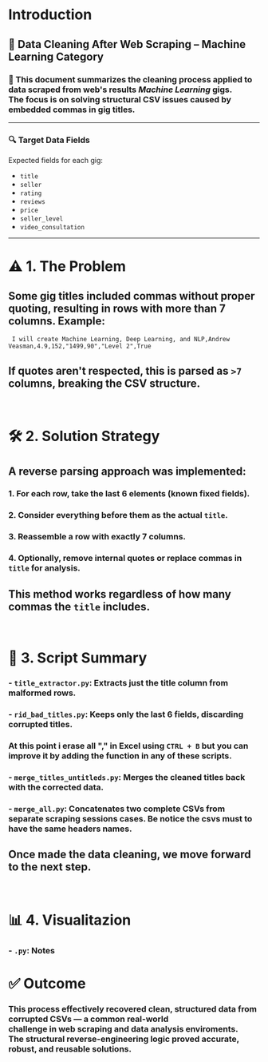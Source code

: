 # Introduction
## 🧹 Data Cleaning After Web Scraping – Machine Learning Category

### 📌 This document summarizes the cleaning process applied to data scraped from web's results *Machine Learning* gigs. <br> The focus is on solving structural CSV issues caused by embedded commas in gig titles.

---

### 🔍 Target Data Fields
Expected fields for each gig:
- `title`
- `seller`
- `rating`
- `reviews`
- `price`
- `seller_level`
- `video_consultation`

---

# ⚠️ 1. The Problem
## Some gig titles included commas without proper quoting, resulting in rows with more than 7 columns. Example:

```csv
 I will create Machine Learning, Deep Learning, and NLP,Andrew Veasman,4.9,152,"1499,90","Level 2",True
```

## If quotes aren't respected, this is parsed as `>7` columns, breaking the CSV structure.
<br>

# 🛠️ 2. Solution Strategy
## A reverse parsing approach was implemented:
### 1. For each row, take the last 6 elements (known fixed fields).
### 2. Consider everything before them as the actual `title`.
### 3. Reassemble a row with exactly 7 columns.
### 4. Optionally, remove internal quotes or replace commas in `title` for analysis.

## This method works regardless of how many commas the `title` includes.
<br>

# 🔧 3. Script Summary

### - **`title_extractor.py`**: Extracts just the title column from malformed rows.
### - **`rid_bad_titles.py`**: Keeps only the last 6 fields, discarding corrupted titles.
### At this point i erase all "," in Excel using `CTRL + B` but you can improve it by adding the function in any of these scripts.
### - **`merge_titles_untitleds.py`**: Merges the cleaned titles back with the corrected data.
### - **`merge_all.py`**: Concatenates two complete CSVs from separate scraping sessions cases. Be notice the csvs must to have the same headers names.
## Once made the data cleaning, we move forward to the next step.

<br>

# 📊 4. Visualitazion
### - **`.py`**: Notes

# ✅ Outcome
### This process effectively recovered clean, structured data from corrupted CSVs — a common real-world <br>  challenge in web scraping and data analysis enviroments. <br> The structural reverse-engineering logic proved accurate, robust, and reusable solutions.
